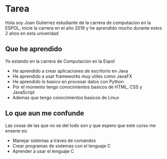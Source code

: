 # Tarea
Hola soy Joan Gutierrez estudiante de la carrera de computacion en la ESPOL, inicie la carrera en el año 2019 y he aprendido mucho durante estos 2 años en esta univeridad

## Que he aprendido
Yo estando en la carrera de Computacion en la Espol 
- He aprendido a crear aplicaciones de escritorio en Java
- He aprendido a usar frameworks muy utiles como JavaFX
- He aprendido lo basico en procesar datos con Python
- Por el momento tengo conocimientos basicos de HTML, CSS y JavaScript
- Ademas que tengo conocimientos basicos de Linux

## Lo que aun me confunde
Las cosas de las que no se del todo son y que espero que este curso me ensene es:
- Manejar sistemas a traves de comandos 
- Crear programas de sistemas con el lenguaje C
- Aprender a usar el lenguaje C